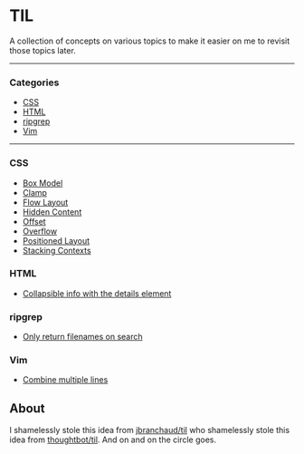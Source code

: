 # TIL

A collection of concepts on various topics to make it easier on me to revisit those topics later.

---

### Categories

* [CSS](#css)
* [HTML](#html)
* [ripgrep](#ripgrep)
* [Vim](#vim)

---

### CSS

- [Box Model](css/box-model.md)
- [Clamp](css/clamp.md)
- [Flow Layout](css/flow-layout.md)
- [Hidden Content](css/hidden-content.md)
- [Offset](css/offset.md)
- [Overflow](css/overflow.md)
- [Positioned Layout](css/positioned-layout.md)
- [Stacking Contexts](css/stacking-contexts.md)

### HTML

- [Collapsible info with the details element](html/collapsible-info-with-the-details-element.md)

### ripgrep

- [Only return filenames on search](ripgrep/only-return-filenames-on-search.md)

### Vim

- [Combine multiple lines](vim/combine-multiple-lines.md)

## About

I shamelessly stole this idea from [jbranchaud/til](https://github.com/jbranchaud/til) who shamelessly stole this idea from [thoughtbot/til](https://github.com/thoughtbot/til). And on and on the circle goes.
